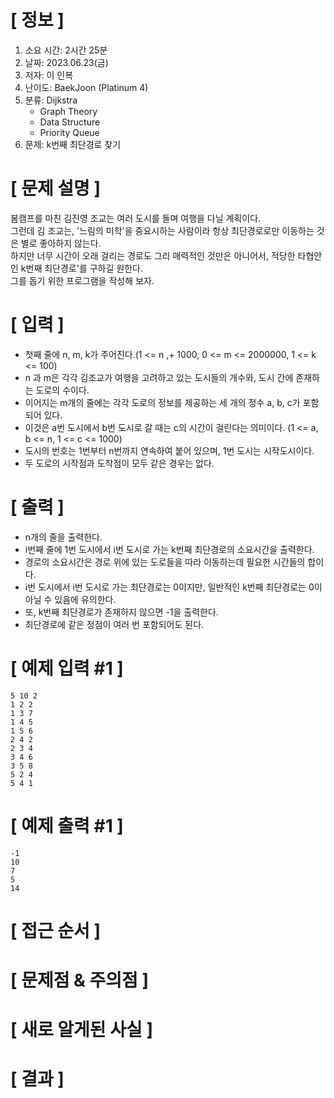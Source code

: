 # **[ 정보 ]**
1. 소요 시간: 2시간 25분
2. 날짜: 2023.06.23(금)
3. 저자: 이 인복
4. 난이도: BaekJoon (Platinum 4)
5. 분류: Dijkstra
    - Graph Theory
    - Data Structure
    - Priority Queue
6. 문제: k번째 최단경로 찾기

# **[ 문제 설명 ]**
봄캠프를 마친 김진영 조교는 여러 도시를 돌며 여행을 다닐 계획이다.   
그런데 김 조교는, '느림의 미학'을 중요시하는 사람이라 항상 최단경로로만 이동하는 것은 별로 좋아하지 않는다.   
하지만 너무 시간이 오래 걸리는 경로도 그리 매력적인 것만은 아니어서, 적당한 타협안인 k번째 최단경로'를 구하길 원한다.   
그를 돕기 위한 프로그램을 작성해 보자.

# **[ 입력 ]**
- 첫째 줄에 n, m, k가 주어진다.(1 <= n ,+ 1000, 0 <= m <= 2000000, 1 <= k <= 100)
- n 과 m은 각각 김조교가 여행을 고려하고 있는 도시들의 개수와, 도시 간에 존재하는 도로의 수이다.
- 이어지는 m개의 줄에는 각각 도로의 정보를 제공하는 세 개의 정수 a, b, c가 포함되어 있다.
- 이것은 a번 도시에서 b번 도시로 갈 때는 c의 시간이 걸린다는 의미이다. (1 <= a, b <= n, 1 <= c <= 1000)
- 도시의 번호는 1번부터 n번까지 연속하여 붙어 있으며, 1번 도시는 시작도시이다.
- 두 도로의 시작점과 도착점이 모두 같은 경우는 없다.

# **[ 출력 ]**
- n개의 줄을 출력한다.
- i번째 줄에 1번 도시에서 i번 도시로 가는 k번째 최단경로의 소요시간을 출력한다.
- 경로의 소요시간은 경로 위에 있는 도로들을 따라 이동하는데 필요한 시간들의 합이다.
- i번 도시에서 i번 도시로 가는 최단경로는 0이지만, 일반적인 k번째 최단경로는 0이 아닐 수 있음에 유의한다. 
- 또, k번째 최단경로가 존재하지 않으면 -1을 출력한다.
- 최단경로에 같은 정점이 여러 번 포함되어도 된다.

# **[ 예제 입력 #1 ]**
    5 10 2
    1 2 2
    1 3 7
    1 4 5
    1 5 6
    2 4 2
    2 3 4
    3 4 6
    3 5 8
    5 2 4
    5 4 1

# **[ 예제 출력 #1 ]**
    -1
    10
    7
    5
    14

# **[ 접근 순서 ]**

# **[ 문제점 & 주의점 ]**

# **[ 새로 알게된 사실 ]**

# **[ 결과 ]**